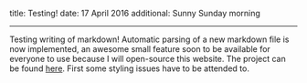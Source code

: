 title: Testing!
date: 17 April 2016
additional: Sunny Sunday morning

---

Testing writing of markdown! Automatic parsing of a new markdown file is now implemented, an awesome small feature soon to be available for everyone to use because I will open-source this website. The project can be found [here](https://github.com/martijncasteel/marked-paper). First some styling issues have to be attended to.
